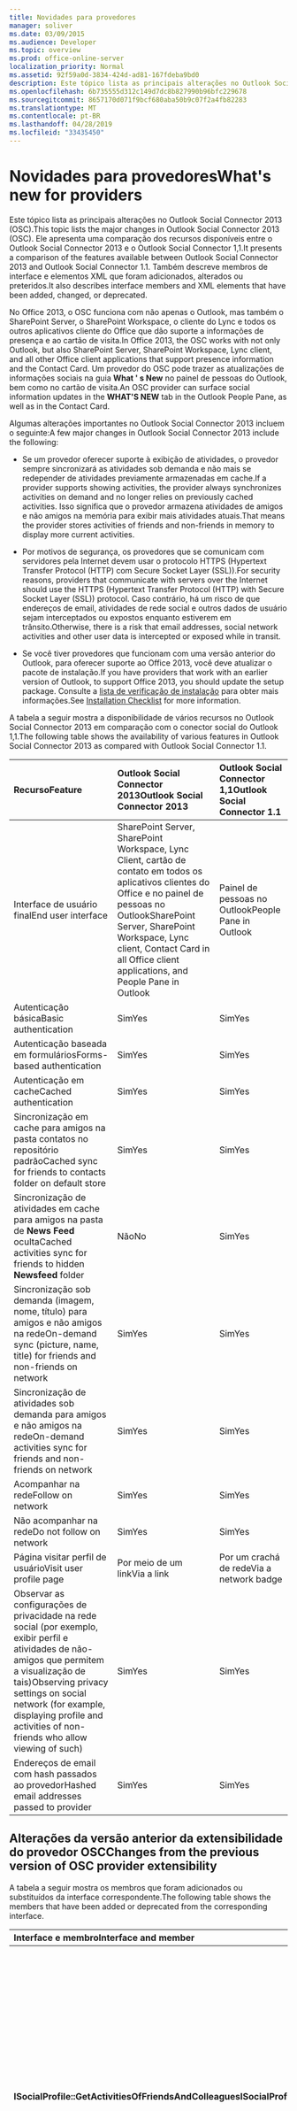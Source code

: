 ```yaml
---
title: Novidades para provedores
manager: soliver
ms.date: 03/09/2015
ms.audience: Developer
ms.topic: overview
ms.prod: office-online-server
localization_priority: Normal
ms.assetid: 92f59a0d-3834-424d-ad81-167fdeba9bd0
description: Este tópico lista as principais alterações no Outlook Social Connector 2013 (OSC). Ele apresenta uma comparação dos recursos disponíveis entre o Outlook Social Connector 2013 e o Outlook Social Connector 1,1.
ms.openlocfilehash: 6b735555d312c149d7dc8b827990b96bfc229678
ms.sourcegitcommit: 8657170d071f9bcf680aba50b9c07f2a4fb82283
ms.translationtype: MT
ms.contentlocale: pt-BR
ms.lasthandoff: 04/28/2019
ms.locfileid: "33435450"
---
```

# <a name="whats-new-for-providers"></a><span data-ttu-id="b44a1-104">Novidades para provedores</span><span class="sxs-lookup"><span data-stu-id="b44a1-104">What's new for providers</span></span>

<span data-ttu-id="b44a1-105">Este tópico lista as principais alterações no Outlook Social Connector 2013 (OSC).</span><span class="sxs-lookup"><span data-stu-id="b44a1-105">This topic lists the major changes in Outlook Social Connector 2013 (OSC).</span></span> <span data-ttu-id="b44a1-106">Ele apresenta uma comparação dos recursos disponíveis entre o Outlook Social Connector 2013 e o Outlook Social Connector 1,1.</span><span class="sxs-lookup"><span data-stu-id="b44a1-106">It presents a comparison of the features available between Outlook Social Connector 2013 and Outlook Social Connector 1.1.</span></span> <span data-ttu-id="b44a1-107">Também descreve membros de interface e elementos XML que foram adicionados, alterados ou preteridos.</span><span class="sxs-lookup"><span data-stu-id="b44a1-107">It also describes interface members and XML elements that have been added, changed, or deprecated.</span></span> 
  
<span data-ttu-id="b44a1-108">No Office 2013, o OSC funciona com não apenas o Outlook, mas também o SharePoint Server, o SharePoint Workspace, o cliente do Lync e todos os outros aplicativos cliente do Office que dão suporte a informações de presença e ao cartão de visita.</span><span class="sxs-lookup"><span data-stu-id="b44a1-108">In Office 2013, the OSC works with not only Outlook, but also SharePoint Server, SharePoint Workspace, Lync client, and all other Office client applications that support presence information and the Contact Card.</span></span> <span data-ttu-id="b44a1-109">Um provedor do OSC pode trazer as atualizações de informações sociais na guia **What ' s New** no painel de pessoas do Outlook, bem como no cartão de visita.</span><span class="sxs-lookup"><span data-stu-id="b44a1-109">An OSC provider can surface social information updates in the **WHAT'S NEW** tab in the Outlook People Pane, as well as in the Contact Card.</span></span> 
  
<span data-ttu-id="b44a1-110">Algumas alterações importantes no Outlook Social Connector 2013 incluem o seguinte:</span><span class="sxs-lookup"><span data-stu-id="b44a1-110">A few major changes in Outlook Social Connector 2013 include the following:</span></span> 
  
- <span data-ttu-id="b44a1-111">Se um provedor oferecer suporte à exibição de atividades, o provedor sempre sincronizará as atividades sob demanda e não mais se redepender de atividades previamente armazenadas em cache.</span><span class="sxs-lookup"><span data-stu-id="b44a1-111">If a provider supports showing activities, the provider always synchronizes activities on demand and no longer relies on previously cached activities.</span></span> <span data-ttu-id="b44a1-112">Isso significa que o provedor armazena atividades de amigos e não amigos na memória para exibir mais atividades atuais.</span><span class="sxs-lookup"><span data-stu-id="b44a1-112">That means the provider stores activities of friends and non-friends in memory to display more current activities.</span></span>
    
- <span data-ttu-id="b44a1-113">Por motivos de segurança, os provedores que se comunicam com servidores pela Internet devem usar o protocolo HTTPS (Hypertext Transfer Protocol (HTTP) com Secure Socket Layer (SSL)).</span><span class="sxs-lookup"><span data-stu-id="b44a1-113">For security reasons, providers that communicate with servers over the Internet should use the HTTPS (Hypertext Transfer Protocol (HTTP) with Secure Socket Layer (SSL)) protocol.</span></span> <span data-ttu-id="b44a1-114">Caso contrário, há um risco de que endereços de email, atividades de rede social e outros dados de usuário sejam interceptados ou expostos enquanto estiverem em trânsito.</span><span class="sxs-lookup"><span data-stu-id="b44a1-114">Otherwise, there is a risk that email addresses, social network activities and other user data is intercepted or exposed while in transit.</span></span>
    
- <span data-ttu-id="b44a1-115">Se você tiver provedores que funcionam com uma versão anterior do Outlook, para oferecer suporte ao Office 2013, você deve atualizar o pacote de instalação.</span><span class="sxs-lookup"><span data-stu-id="b44a1-115">If you have providers that work with an earlier version of Outlook, to support Office 2013, you should update the setup package.</span></span> <span data-ttu-id="b44a1-116">Consulte a [lista de verificação de instalação](installation-checklist.md) para obter mais informações.</span><span class="sxs-lookup"><span data-stu-id="b44a1-116">See [Installation Checklist](installation-checklist.md) for more information.</span></span> 
    
<span data-ttu-id="b44a1-117">A tabela a seguir mostra a disponibilidade de vários recursos no Outlook Social Connector 2013 em comparação com o conector social do Outlook 1,1.</span><span class="sxs-lookup"><span data-stu-id="b44a1-117">The following table shows the availability of various features in Outlook Social Connector 2013 as compared with Outlook Social Connector 1.1.</span></span>
  
|<span data-ttu-id="b44a1-118">**Recurso**</span><span class="sxs-lookup"><span data-stu-id="b44a1-118">**Feature**</span></span>|<span data-ttu-id="b44a1-119">**Outlook Social Connector 2013**</span><span class="sxs-lookup"><span data-stu-id="b44a1-119">**Outlook Social Connector 2013**</span></span>|<span data-ttu-id="b44a1-120">**Outlook Social Connector 1,1**</span><span class="sxs-lookup"><span data-stu-id="b44a1-120">**Outlook Social Connector 1.1**</span></span>|
|:-----|:-----|:-----|
|<span data-ttu-id="b44a1-121">Interface de usuário final</span><span class="sxs-lookup"><span data-stu-id="b44a1-121">End user interface</span></span>  <br/> |<span data-ttu-id="b44a1-122">SharePoint Server, SharePoint Workspace, Lync Client, cartão de contato em todos os aplicativos clientes do Office e no painel de pessoas no Outlook</span><span class="sxs-lookup"><span data-stu-id="b44a1-122">SharePoint Server, SharePoint Workspace, Lync client, Contact Card in all Office client applications, and People Pane in Outlook</span></span>  <br/> |<span data-ttu-id="b44a1-123">Painel de pessoas no Outlook</span><span class="sxs-lookup"><span data-stu-id="b44a1-123">People Pane in Outlook</span></span>  <br/> |
|<span data-ttu-id="b44a1-124">Autenticação básica</span><span class="sxs-lookup"><span data-stu-id="b44a1-124">Basic authentication</span></span>  <br/> |<span data-ttu-id="b44a1-125">Sim</span><span class="sxs-lookup"><span data-stu-id="b44a1-125">Yes</span></span>  <br/> |<span data-ttu-id="b44a1-126">Sim</span><span class="sxs-lookup"><span data-stu-id="b44a1-126">Yes</span></span>  <br/> |
|<span data-ttu-id="b44a1-127">Autenticação baseada em formulários</span><span class="sxs-lookup"><span data-stu-id="b44a1-127">Forms-based authentication</span></span>  <br/> |<span data-ttu-id="b44a1-128">Sim</span><span class="sxs-lookup"><span data-stu-id="b44a1-128">Yes</span></span>  <br/> |<span data-ttu-id="b44a1-129">Sim</span><span class="sxs-lookup"><span data-stu-id="b44a1-129">Yes</span></span>  <br/> |
|<span data-ttu-id="b44a1-130">Autenticação em cache</span><span class="sxs-lookup"><span data-stu-id="b44a1-130">Cached authentication</span></span>  <br/> |<span data-ttu-id="b44a1-131">Sim</span><span class="sxs-lookup"><span data-stu-id="b44a1-131">Yes</span></span>  <br/> |<span data-ttu-id="b44a1-132">Sim</span><span class="sxs-lookup"><span data-stu-id="b44a1-132">Yes</span></span>  <br/> |
|<span data-ttu-id="b44a1-133">Sincronização em cache para amigos na pasta contatos no repositório padrão</span><span class="sxs-lookup"><span data-stu-id="b44a1-133">Cached sync for friends to contacts folder on default store</span></span>  <br/> |<span data-ttu-id="b44a1-134">Sim</span><span class="sxs-lookup"><span data-stu-id="b44a1-134">Yes</span></span>  <br/> |<span data-ttu-id="b44a1-135">Sim</span><span class="sxs-lookup"><span data-stu-id="b44a1-135">Yes</span></span>  <br/> |
|<span data-ttu-id="b44a1-136">Sincronização de atividades em cache para amigos na pasta de **News Feed** oculta</span><span class="sxs-lookup"><span data-stu-id="b44a1-136">Cached activities sync for friends to hidden **Newsfeed** folder</span></span>  <br/> |<span data-ttu-id="b44a1-137">Não</span><span class="sxs-lookup"><span data-stu-id="b44a1-137">No</span></span>  <br/> |<span data-ttu-id="b44a1-138">Sim</span><span class="sxs-lookup"><span data-stu-id="b44a1-138">Yes</span></span>  <br/> |
|<span data-ttu-id="b44a1-139">Sincronização sob demanda (imagem, nome, título) para amigos e não amigos na rede</span><span class="sxs-lookup"><span data-stu-id="b44a1-139">On-demand sync (picture, name, title) for friends and non-friends on network</span></span>  <br/> |<span data-ttu-id="b44a1-140">Sim</span><span class="sxs-lookup"><span data-stu-id="b44a1-140">Yes</span></span>  <br/> |<span data-ttu-id="b44a1-141">Sim</span><span class="sxs-lookup"><span data-stu-id="b44a1-141">Yes</span></span>  <br/> |
|<span data-ttu-id="b44a1-142">Sincronização de atividades sob demanda para amigos e não amigos na rede</span><span class="sxs-lookup"><span data-stu-id="b44a1-142">On-demand activities sync for friends and non-friends on network</span></span>  <br/> |<span data-ttu-id="b44a1-143">Sim</span><span class="sxs-lookup"><span data-stu-id="b44a1-143">Yes</span></span>  <br/> |<span data-ttu-id="b44a1-144">Sim</span><span class="sxs-lookup"><span data-stu-id="b44a1-144">Yes</span></span>  <br/> |
|<span data-ttu-id="b44a1-145">Acompanhar na rede</span><span class="sxs-lookup"><span data-stu-id="b44a1-145">Follow on network</span></span>  <br/> |<span data-ttu-id="b44a1-146">Sim</span><span class="sxs-lookup"><span data-stu-id="b44a1-146">Yes</span></span>  <br/> |<span data-ttu-id="b44a1-147">Sim</span><span class="sxs-lookup"><span data-stu-id="b44a1-147">Yes</span></span>  <br/> |
|<span data-ttu-id="b44a1-148">Não acompanhar na rede</span><span class="sxs-lookup"><span data-stu-id="b44a1-148">Do not follow on network</span></span>  <br/> |<span data-ttu-id="b44a1-149">Sim</span><span class="sxs-lookup"><span data-stu-id="b44a1-149">Yes</span></span>  <br/> |<span data-ttu-id="b44a1-150">Sim</span><span class="sxs-lookup"><span data-stu-id="b44a1-150">Yes</span></span>  <br/> |
|<span data-ttu-id="b44a1-151">Página visitar perfil de usuário</span><span class="sxs-lookup"><span data-stu-id="b44a1-151">Visit user profile page</span></span>  <br/> |<span data-ttu-id="b44a1-152">Por meio de um link</span><span class="sxs-lookup"><span data-stu-id="b44a1-152">Via a link</span></span>  <br/> |<span data-ttu-id="b44a1-153">Por um crachá de rede</span><span class="sxs-lookup"><span data-stu-id="b44a1-153">Via a network badge</span></span>  <br/> |
|<span data-ttu-id="b44a1-154">Observar as configurações de privacidade na rede social (por exemplo, exibir perfil e atividades de não-amigos que permitem a visualização de tais)</span><span class="sxs-lookup"><span data-stu-id="b44a1-154">Observing privacy settings on social network (for example, displaying profile and activities of non-friends who allow viewing of such)</span></span>  <br/> |<span data-ttu-id="b44a1-155">Sim</span><span class="sxs-lookup"><span data-stu-id="b44a1-155">Yes</span></span>  <br/> |<span data-ttu-id="b44a1-156">Sim</span><span class="sxs-lookup"><span data-stu-id="b44a1-156">Yes</span></span>  <br/> |
|<span data-ttu-id="b44a1-157">Endereços de email com hash passados ao provedor</span><span class="sxs-lookup"><span data-stu-id="b44a1-157">Hashed email addresses passed to provider</span></span>  <br/> |<span data-ttu-id="b44a1-158">Sim</span><span class="sxs-lookup"><span data-stu-id="b44a1-158">Yes</span></span>  <br/> |<span data-ttu-id="b44a1-159">Sim</span><span class="sxs-lookup"><span data-stu-id="b44a1-159">Yes</span></span>  <br/> |

<span data-ttu-id="b44a1-160"><a name="OlSocialConnector_Changes"> </a></span><span class="sxs-lookup"><span data-stu-id="b44a1-160"></span></span>

## <a name="changes-from-the-previous-version-of-osc-provider-extensibility"></a><span data-ttu-id="b44a1-161">Alterações da versão anterior da extensibilidade do provedor OSC</span><span class="sxs-lookup"><span data-stu-id="b44a1-161">Changes from the previous version of OSC provider extensibility</span></span>

<span data-ttu-id="b44a1-162">A tabela a seguir mostra os membros que foram adicionados ou substituídos da interface correspondente.</span><span class="sxs-lookup"><span data-stu-id="b44a1-162">The following table shows the members that have been added or deprecated from the corresponding interface.</span></span>
  
|<span data-ttu-id="b44a1-163">**Interface e membro**</span><span class="sxs-lookup"><span data-stu-id="b44a1-163">**Interface and member**</span></span>|<span data-ttu-id="b44a1-164">**Comment**</span><span class="sxs-lookup"><span data-stu-id="b44a1-164">**Comment**</span></span>|
|:-----|:-----|
|<span data-ttu-id="b44a1-165">**ISocialProfile::GetActivitiesOfFriendsAndColleagues**</span><span class="sxs-lookup"><span data-stu-id="b44a1-165">**ISocialProfile::GetActivitiesOfFriendsAndColleagues**</span></span> <br/> |<span data-ttu-id="b44a1-166">PreTerido no Outlook Social Connector 2013.</span><span class="sxs-lookup"><span data-stu-id="b44a1-166">Deprecated in Outlook Social Connector 2013.</span></span> <span data-ttu-id="b44a1-167">Observe que **ISocialSession:: getactivities** também foi preterido desde o Outlook Social Connector 1,1.</span><span class="sxs-lookup"><span data-stu-id="b44a1-167">Note that **ISocialSession::GetActivities** has also been deprecated since Outlook Social Connector 1.1.</span></span>  <br/> <span data-ttu-id="b44a1-168">Para sincronizar feeds de atividades, você deve implementar o método [ISocialSession2:: GetActivitiesEx](isocialsession2-getactivitiesex.md) .</span><span class="sxs-lookup"><span data-stu-id="b44a1-168">To synchronize activity feeds, you should implement the [ISocialSession2::GetActivitiesEx](isocialsession2-getactivitiesex.md) method.</span></span> <span data-ttu-id="b44a1-169">Defina **dynamicActivitiesLookupEx** como **true**, que solicitará que o OSC chame **ISocialSession2:: GetActivitiesEx** em vez disso.</span><span class="sxs-lookup"><span data-stu-id="b44a1-169">Set **dynamicActivitiesLookupEx** as **true**, which will prompt the OSC to call **ISocialSession2::GetActivitiesEx** instead.</span></span>  <br/> |
   
<span data-ttu-id="b44a1-170">A tabela a seguir mostra os elementos do esquema que foram alterados.</span><span class="sxs-lookup"><span data-stu-id="b44a1-170">The following table shows the schema elements that have changed.</span></span>
  
|<span data-ttu-id="b44a1-171">**Elemento Schema**</span><span class="sxs-lookup"><span data-stu-id="b44a1-171">**Schema element**</span></span>|<span data-ttu-id="b44a1-172">**Comment**</span><span class="sxs-lookup"><span data-stu-id="b44a1-172">**Comment**</span></span>|
|:-----|:-----|
|<span data-ttu-id="b44a1-173">**poderosos**</span><span class="sxs-lookup"><span data-stu-id="b44a1-173">**capabilities**</span></span> <br/> |<span data-ttu-id="b44a1-174">Adicionado ao Outlook Social Connector 2013: elemento **allowChangesToAutoConfigure** .</span><span class="sxs-lookup"><span data-stu-id="b44a1-174">Added in Outlook Social Connector 2013: **allowChangesToAutoConfigure** element.</span></span>  <br/> <span data-ttu-id="b44a1-175">PreTerido no Outlook Social Connector 2013: elemento **cacheActivities** .</span><span class="sxs-lookup"><span data-stu-id="b44a1-175">Deprecated in Outlook Social Connector 2013: **cacheActivities** element.</span></span>  <br/> |
|<span data-ttu-id="b44a1-176">**person**</span><span class="sxs-lookup"><span data-stu-id="b44a1-176">**person**</span></span> <br/> |<span data-ttu-id="b44a1-177">Adicionado ao Outlook Social Connector 2013: **askmeabout**, **businessAddress**, **businessCity**, **businessCountryOrRegion**, **businessstate**, **businessZip**, **indústrias**, **interesses**, \*\* local\*\*, **otherAddress**, **otherCity**, **otherCountryOrRegion**, **otherstate**, **otherZip**, **Skills**, **escolas**e elementos de **site** .</span><span class="sxs-lookup"><span data-stu-id="b44a1-177">Added in Outlook Social Connector 2013: **askmeabout**, **businessAddress**, **businessCity**, **businessCountryOrRegion**, **businessState**, **businessZip**, **industries**, **interests**, **location**, **otherAddress**, **otherCity**, **otherCountryOrRegion**, **otherState**, **otherZip**, **skills**, **schools**, and **website** elements.</span></span>  <br/> |
   
## <a name="see-also"></a><span data-ttu-id="b44a1-178">Confira também</span><span class="sxs-lookup"><span data-stu-id="b44a1-178">See also</span></span>

- [<span data-ttu-id="b44a1-179">XML para recursos</span><span class="sxs-lookup"><span data-stu-id="b44a1-179">XML for Capabilities</span></span>](xml-for-capabilities.md)
- [<span data-ttu-id="b44a1-180">XML para amigos</span><span class="sxs-lookup"><span data-stu-id="b44a1-180">XML for Friends</span></span>](xml-for-friends.md)
- [<span data-ttu-id="b44a1-181">Introdução ao desenvolvimento de um provedor de serviços do Outlook Social Connector</span><span class="sxs-lookup"><span data-stu-id="b44a1-181">Getting Started with Developing an Outlook Social Connector Provider</span></span>](getting-started-with-developing-an-outlook-social-connector-provider.md)

